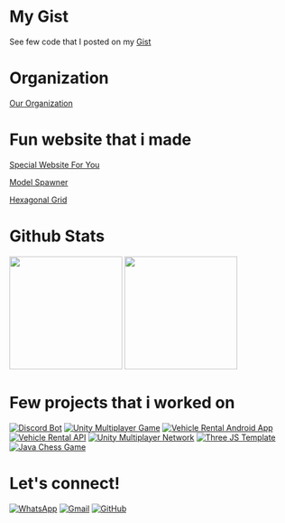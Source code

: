 
# My Gist
See few code that I posted on my [Gist](https://gist.github.com/MrShameer)


# Organization
[Our Organization](https://github.com/lepak-xyz)


# Fun website that i made
[Special Website For You](http://foryou.lepak.xyz/)

[Model Spawner](http://lrgs.ftsm.ukm.my/users/a173586/mypt4/login.php)

[Hexagonal Grid](https://mrshameer.github.io/ThreeJS-WebGL-Template/HexagonGrid/)


# Github Stats
<p>
<img src="https://github-readme-stats.vercel.app/api?username=MrShameer&show_icons=true&theme=gruvbox_light&hide_border=false" height="200"/>
<img src="https://github-readme-stats.vercel.app/api/top-langs/?username=MrShameer&langs_count=10&theme=gruvbox_light&layout=compact" height="200"/>
</p>


# Few projects that i worked on

[![Discord Bot](https://github-readme-stats.vercel.app/api/pin/?username=MrShameer&repo=DiscordMemeSound&theme=onedark)](https://github.com/MrShameer/DiscordMemeSound)
[![Unity Multiplayer Game](https://github-readme-stats.vercel.app/api/pin/?username=MrShameer&repo=MLAPI-Game-Client&theme=onedark)](https://github.com/MrShameer/MLAPI-Game-Client)
[![Vehicle Rental Android App](https://github-readme-stats.vercel.app/api/pin/?username=MrShameer&repo=Vroom&theme=onedark)](https://github.com/MrShameer/Vroom)
[![Vehicle Rental API](https://github-readme-stats.vercel.app/api/pin/?username=MrShameer&repo=vroom-api&theme=onedark)](https://github.com/MrShameer/vroom-api)
[![Unity Multiplayer Network](https://github-readme-stats.vercel.app/api/pin/?username=MrShameer&repo=TheWall&theme=onedark)](https://github.com/MrShameer/TheWall)
[![Three JS Template](https://github-readme-stats.vercel.app/api/pin/?username=MrShameer&repo=ThreeJS-WebGL-Template&theme=onedark)](https://github.com/MrShameer/ThreeJS-WebGL-Template)
[![Java Chess Game](https://github-readme-stats.vercel.app/api/pin/?username=MrShameer&repo=Chess-Concept&theme=onedark)](https://github.com/MrShameer/Chess-Concept)


# Let's connect!

[![WhatsApp](https://img.shields.io/badge/WhatsApp-25D366?style=for-the-badge&logo=whatsapp&logoColor=white)](https://wa.me/601140448922)
[![Gmail](https://img.shields.io/badge/Gmail-EA4335?style=for-the-badge&logo=gmail&logoColor=white)](mailto:mrshameer333@gmail.com?subject=github_message)
[![GitHub](https://img.shields.io/badge/GitHub-181717?style=for-the-badge&logo=github&logoColor=white)](https://github.com/MrShameer?tab=follow)
